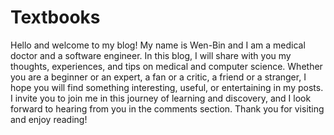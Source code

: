 # Textbooks

Hello and welcome to my blog! My name is Wen-Bin and I am a medical doctor and a software engineer. In this blog, I will share with you my thoughts, experiences, and tips on medical and computer science. Whether you are a beginner or an expert, a fan or a critic, a friend or a stranger, I hope you will find something interesting, useful, or entertaining in my posts. I invite you to join me in this journey of learning and discovery, and I look forward to hearing from you in the comments section. Thank you for visiting and enjoy reading!
